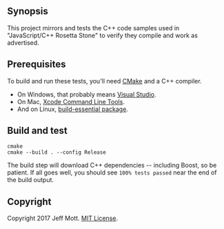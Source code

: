 ## Synopsis

This project mirrors and tests the C++ code samples used in "JavaScript/C++ Rosetta Stone" to verify they compile and work as advertised.

## Prerequisites

To build and run these tests, you'll need [CMake](https://cmake.org/) and a C++ compiler.

- On Windows, that probably means [Visual Studio](https://www.visualstudio.com/vs/community/).
- On Mac, [Xcode Command Line Tools](https://developer.apple.com/download/more/).
- And on Linux, [build-essential package](https://packages.ubuntu.com/xenial/build-essential).

## Build and test

```
cmake
cmake --build . --config Release
```

The build step will download C++ dependencies -- including Boost, so be patient. If all goes well, you should see `100% tests passed` near the end of the build output.

## Copyright

Copyright 2017 Jeff Mott. [MIT License](https://opensource.org/licenses/MIT).
